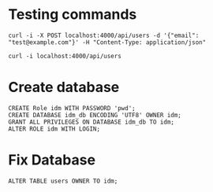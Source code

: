 # Testing commands

    curl -i -X POST localhost:4000/api/users -d '{"email": "test@example.com"}' -H "Content-Type: application/json" 
    
    curl -i localhost:4000/api/users

# Create database

    CREATE Role idm WITH PASSWORD 'pwd';
    CREATE DATABASE idm_db ENCODING 'UTF8' OWNER idm;
    GRANT ALL PRIVILEGES ON DATABASE idm_db TO idm;
    ALTER ROLE idm WITH LOGIN;
    
    
     

# Fix Database

    ALTER TABLE users OWNER TO idm;
   